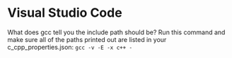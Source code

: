 # Visual Studio Code

What does gcc tell you the include path should be? Run this command and make sure all of the paths printed out are listed in your c_cpp_properties.json: `gcc -v -E -x c++ -`